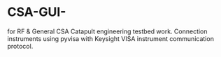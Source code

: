 # CSA-GUI-
for RF &amp; General CSA Catapult engineering testbed work. Connection instruments using pyvisa with Keysight VISA instrument communication protocol.

